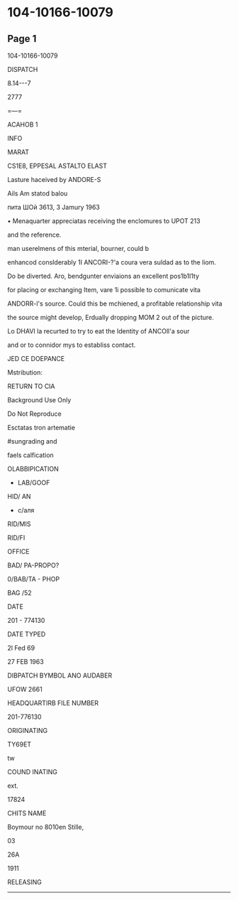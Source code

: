 # 104-10166-10079

## Page 1

104-10166-10079

DISPATCH

8.14---7

2777

=—=

АСАНОВ 1

INFO

MARAT

CS1E8, EPPESAL ASTALTO ELAST

Lasture haceived by ANDORE-S

Ails Am statod balou

пита ШОй 3613, 3 Jamury 1963

• Menaquarter appreciatas receiving the enclomures to UPOT 213

and the reference.

man userelmens of this mterial, bourner, could b

enhancod consIderably 1I ANCORI-?'a coura vera suldad as to the liom.

Do be diverted. Aro, bendgunter enviaions an excellent pos1b1l1ty

for placing or exchanging Item, vare 1i possible to comunicate vita

ANDORR-l's source. Could this be mchiened, a profitable relationship vita

the source might develop, Erdually dropping MOM 2 out of the picture.

Lo DHAVI la recurted to try to eat the Identity of ANCOll'a sour

and or to connidor mys to establiss contact.

JED CE DOEPANCE

Mstribution:

RETURN TO CIA

Background Use Only

Do Not Reproduce

Esctatas tron artematie

#sungrading and

faels calfication

OLABBIPICATION

- LAB/GOOF

HID/ AN

- с/аля

RID/MIS

RID/FI

OFFICE

BAD/ PA-PROPO?

0/BAB/TA - PHOP

BAG /52

DATE

201 - 774130

DATE TYPED

2l Fed 69

27 FEB 1963

DIBPATCH BYMBOL ANO AUDABER

UFOW 2661

HEADQUARTIRB FILE NUMBER

201-776130

ORIGINATING

TY69ET

tw

COUND INATING

ext.

17824

CHITS NAME

Boymour no 8010en Stille,

03

26A

1911

RELEASING

---

